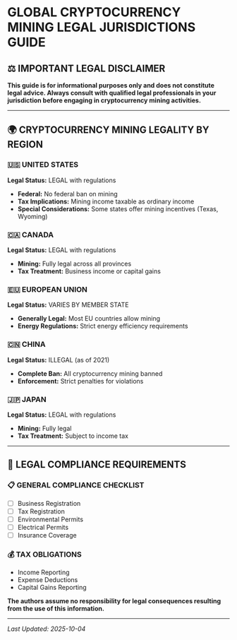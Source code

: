 # GLOBAL CRYPTOCURRENCY MINING LEGAL JURISDICTIONS GUIDE

## ⚖️ IMPORTANT LEGAL DISCLAIMER

**This guide is for informational purposes only and does not constitute legal advice. Always consult with qualified legal professionals in your jurisdiction before engaging in cryptocurrency mining activities.**

---

## 🌍 CRYPTOCURRENCY MINING LEGALITY BY REGION

### 🇺🇸 UNITED STATES
**Legal Status:** LEGAL with regulations
- **Federal:** No federal ban on mining
- **Tax Implications:** Mining income taxable as ordinary income
- **Special Considerations:** Some states offer mining incentives (Texas, Wyoming)

### 🇨🇦 CANADA
**Legal Status:** LEGAL with regulations
- **Mining:** Fully legal across all provinces
- **Tax Treatment:** Business income or capital gains

### 🇪🇺 EUROPEAN UNION
**Legal Status:** VARIES BY MEMBER STATE
- **Generally Legal:** Most EU countries allow mining
- **Energy Regulations:** Strict energy efficiency requirements

### 🇨🇳 CHINA
**Legal Status:** ILLEGAL (as of 2021)
- **Complete Ban:** All cryptocurrency mining banned
- **Enforcement:** Strict penalties for violations

### 🇯🇵 JAPAN
**Legal Status:** LEGAL with regulations
- **Mining:** Fully legal
- **Tax Treatment:** Subject to income tax

---

## 🚨 LEGAL COMPLIANCE REQUIREMENTS

### 📋 GENERAL COMPLIANCE CHECKLIST
- [ ] Business Registration
- [ ] Tax Registration
- [ ] Environmental Permits
- [ ] Electrical Permits
- [ ] Insurance Coverage

### 💰 TAX OBLIGATIONS
- Income Reporting
- Expense Deductions
- Capital Gains Reporting

**The authors assume no responsibility for legal consequences resulting from the use of this information.**

---

*Last Updated: 2025-10-04*